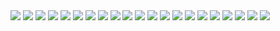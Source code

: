 <html>
<body>


<img src="1.jpg">
<img src="img/2.png">
<img src="img/3.png">
<img src="img/4.png">
<img src="img/5.png">
<img src="img/6.png">
<img src="7.png">
<img src="395.png">
<img src="396.png">
<img src="img/9.png">
<img src="img/10.png">
<img src="img/11.png">
<img src="img/12.png">
<img src="img/13.png">
<img src="img/15.png">
<img src="img/16.png">
<img src="img/17.png">
<img src="img/18.png">
<img src="img/19.png">
<img src="img/20.png">
<img src="img/21.png">



</body>
</html>

